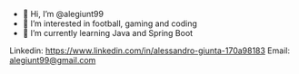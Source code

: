 - 👋 Hi, I’m @alegiunt99
- 👀 I’m interested in football, gaming and coding
- 🌱 I’m currently learning Java and Spring Boot

 Linkedin: https://www.linkedin.com/in/alessandro-giunta-170a98183
Email: alegiunt99@gmail.com

<!---
alegiunt99/alegiunt99 is a ✨ special ✨ repository because its `README.md` (this file) appears on your GitHub profile.
You can click the Preview link to take a look at your changes.
--->
